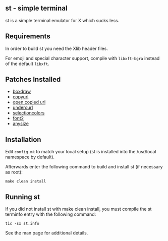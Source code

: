 st - simple terminal
--------------------
st is a simple terminal emulator for X which sucks less.


Requirements
------------
In order to build st you need the Xlib header files.

For emoji and special character support, compile with `libxft-bgra` instead of the default `libxft`.


Patches Installed
-----------------
- [boxdraw](https://st.suckless.org/patches/boxdraw/)
- [copyurl](https://st.suckless.org/patches/copyurl/)
- [open copied url](https://st.suckless.org/patches/open_copied_url/)
- [undercurl](https://st.suckless.org/patches/undercurl/)
- [selectioncolors](https://st.suckless.org/patches/selectioncolors/)
- [font2](https://st.suckless.org/patches/font2/)
- [anysize](https://st.suckless.org/patches/anysize/)

Installation
------------
Edit `config.mk` to match your local setup (st is installed into
the /usr/local namespace by default).

Afterwards enter the following command to build and install st (if
necessary as root):

    make clean install


Running st
----------
If you did not install st with make clean install, you must compile
the st terminfo entry with the following command:

    tic -sx st.info

See the man page for additional details.

